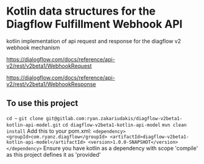 # Kotlin data structures for the Diagflow Fulfillment Webhook API

kotlin implementation of api request and response for the diagflow v2 webhook mechanism 

https://dialogflow.com/docs/reference/api-v2/rest/v2beta1/WebhookRequest 

https://dialogflow.com/docs/reference/api-v2/rest/v2beta1/WebhookResponse

## To use this project

`cd ~`
`git clone git@gitlab.com:ryan.zakariudakis/diagflow-v2beta1-kotlin-api-model.git` 
`cd diagflow-v2beta1-kotlin-api-model`
`mvn clean install`
Add this to your pom.xml:
`<dependency>
 <groupId>com.ryanz.diagflow</groupId>
 <artifactId>diagflow-v2beta1-kotlin-api-model</artifactId>
 <version>1.0.0-SNAPSHOT</version>
</dependency>`
Ensure you have kotlin as a dependency with scope 'compile' as this project defines it as 'provided'